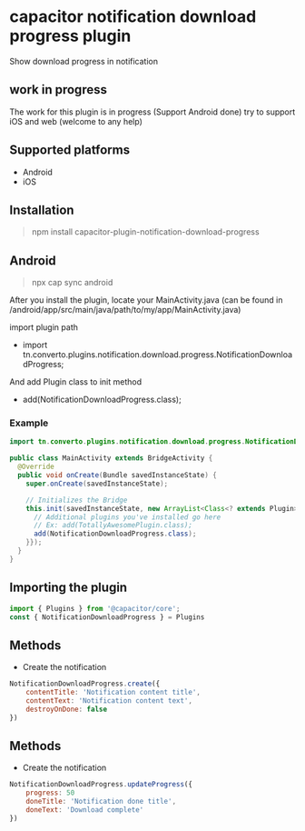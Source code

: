 # capacitor notification download progress plugin

Show download progress in notification

## work in progress

The work for this plugin is in progress (Support Android done) try to support iOS and web (welcome to any help)

## Supported platforms

- Android
- iOS

## Installation

> npm install capacitor-plugin-notification-download-progress

## Android

> npx cap sync android

After you install the plugin, locate your MainActivity.java (can be found in /android/app/src/main/java/path/to/my/app/MainActivity.java)

import plugin path
- import tn.converto.plugins.notification.download.progress.NotificationDownloadProgress;

And add Plugin class to init method
- add(NotificationDownloadProgress.class);

### Example
```java
import tn.converto.plugins.notification.download.progress.NotificationDownloadProgress;

public class MainActivity extends BridgeActivity {
  @Override
  public void onCreate(Bundle savedInstanceState) {
    super.onCreate(savedInstanceState);

    // Initializes the Bridge
    this.init(savedInstanceState, new ArrayList<Class<? extends Plugin>>() {{
      // Additional plugins you've installed go here
      // Ex: add(TotallyAwesomePlugin.class);
      add(NotificationDownloadProgress.class);
    }});
  }
}
```

## Importing the plugin

```javascript
import { Plugins } from '@capacitor/core';
const { NotificationDownloadProgress } = Plugins
```

## Methods
- Create the notification

```javascript
NotificationDownloadProgress.create({
    contentTitle: 'Notification content title',
    contentText: 'Notification content text',
    destroyOnDone: false
})
```

## Methods
- Create the notification

```javascript
NotificationDownloadProgress.updateProgress({
    progress: 50
    doneTitle: 'Notification done title',
    doneText: 'Download complete'
})
```